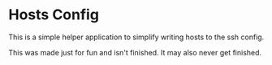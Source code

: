 # Hosts Config
This is a simple helper application to simplify writing hosts to the ssh config.

This was made just for fun and isn't finished. It may also never get finished.